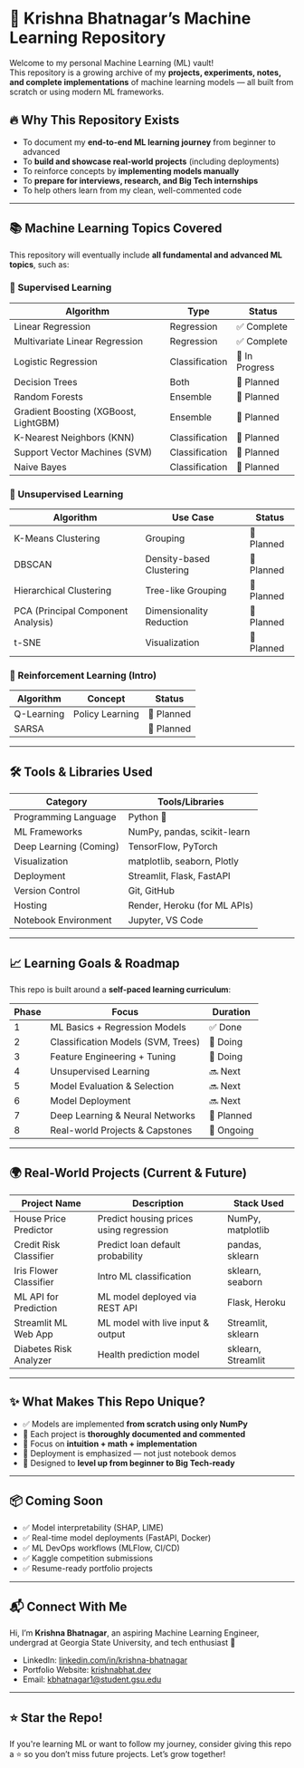 # 🧠 Krishna Bhatnagar’s Machine Learning Repository

Welcome to my personal Machine Learning (ML) vault!  
This repository is a growing archive of my **projects, experiments, notes, and complete implementations** of machine learning models — all built from scratch or using modern ML frameworks.

## 🔥 Why This Repository Exists

- To document my **end-to-end ML learning journey** from beginner to advanced
- To **build and showcase real-world projects** (including deployments)
- To reinforce concepts by **implementing models manually**
- To **prepare for interviews, research, and Big Tech internships**
- To help others learn from my clean, well-commented code

---

## 📚 Machine Learning Topics Covered

This repository will eventually include **all fundamental and advanced ML topics**, such as:

### 🔹 Supervised Learning

| Algorithm                      | Type             | Status      |
|-------------------------------|------------------|-------------|
| Linear Regression             | Regression       | ✅ Complete |
| Multivariate Linear Regression| Regression       | ✅ Complete |
| Logistic Regression           | Classification   | 🔄 In Progress |
| Decision Trees                | Both             | 🔄 Planned  |
| Random Forests                | Ensemble         | 🔄 Planned  |
| Gradient Boosting (XGBoost, LightGBM) | Ensemble | 🔄 Planned  |
| K-Nearest Neighbors (KNN)     | Classification   | 🔄 Planned  |
| Support Vector Machines (SVM) | Classification   | 🔄 Planned  |
| Naive Bayes                   | Classification   | 🔄 Planned  |

### 🔹 Unsupervised Learning

| Algorithm                      | Use Case               | Status      |
|--------------------------------|------------------------|-------------|
| K-Means Clustering             | Grouping               | 🔄 Planned  |
| DBSCAN                         | Density-based Clustering | 🔄 Planned |
| Hierarchical Clustering        | Tree-like Grouping     | 🔄 Planned  |
| PCA (Principal Component Analysis) | Dimensionality Reduction | 🔄 Planned  |
| t-SNE                          | Visualization          | 🔄 Planned  |

### 🔹 Reinforcement Learning (Intro)

| Algorithm             | Concept         | Status     |
|----------------------|-----------------|------------|
| Q-Learning           | Policy Learning | 🔄 Planned |
| SARSA                |                 | 🔄 Planned |

---

## 🛠️ Tools & Libraries Used

| Category               | Tools/Libraries                     |
|------------------------|--------------------------------------|
| Programming Language   | Python 🐍                            |
| ML Frameworks          | NumPy, pandas, scikit-learn          |
| Deep Learning (Coming) | TensorFlow, PyTorch                  |
| Visualization          | matplotlib, seaborn, Plotly          |
| Deployment             | Streamlit, Flask, FastAPI            |
| Version Control        | Git, GitHub                          |
| Hosting                | Render, Heroku (for ML APIs)         |
| Notebook Environment   | Jupyter, VS Code                     |

---

## 📈 Learning Goals & Roadmap

This repo is built around a **self-paced learning curriculum**:

| Phase | Focus                                | Duration  |
|-------|--------------------------------------|-----------|
| 1     | ML Basics + Regression Models        | ✅ Done   |
| 2     | Classification Models (SVM, Trees)   | 🔄 Doing  |
| 3     | Feature Engineering + Tuning         | 🔄 Doing  |
| 4     | Unsupervised Learning                | 🔜 Next   |
| 5     | Model Evaluation & Selection         | 🔜 Next   |
| 6     | Model Deployment                     | 🔜 Next   |
| 7     | Deep Learning & Neural Networks      | 🧠 Planned |
| 8     | Real-world Projects & Capstones      | 🔄 Ongoing |

---

## 🌍 Real-World Projects (Current & Future)

| Project Name               | Description                                      | Stack Used              |
|----------------------------|--------------------------------------------------|--------------------------|
| House Price Predictor      | Predict housing prices using regression         | NumPy, matplotlib        |
| Credit Risk Classifier     | Predict loan default probability                | pandas, sklearn          |
| Iris Flower Classifier     | Intro ML classification                         | sklearn, seaborn         |
| ML API for Prediction      | ML model deployed via REST API                  | Flask, Heroku            |
| Streamlit ML Web App       | ML model with live input & output               | Streamlit, sklearn       |
| Diabetes Risk Analyzer     | Health prediction model                         | sklearn, Streamlit       |

---

## ✨ What Makes This Repo Unique?

- ✅ Models are implemented **from scratch using only NumPy**
- 📘 Each project is **thoroughly documented and commented**
- 🎯 Focus on **intuition + math + implementation**
- 🚀 Deployment is emphasized — not just notebook demos
- 🧠 Designed to **level up from beginner to Big Tech-ready**

---

## 📦 Coming Soon

- ✅ Model interpretability (SHAP, LIME)
- ✅ Real-time model deployments (FastAPI, Docker)
- ✅ ML DevOps workflows (MLFlow, CI/CD)
- ✅ Kaggle competition submissions
- ✅ Resume-ready portfolio projects

---

## 📬 Connect With Me

Hi, I’m **Krishna Bhatnagar**, an aspiring Machine Learning Engineer, undergrad at Georgia State University, and tech enthusiast 🚀

- LinkedIn: [linkedin.com/in/krishna-bhatnagar](#)
- Portfolio Website: [krishnabhat.dev](#)
- Email: [kbhatnagar1@student.gsu.edu](mailto:kbhatnagar1@student.gsu.edu)

---

## ⭐ Star the Repo!

If you're learning ML or want to follow my journey, consider giving this repo a ⭐ so you don’t miss future projects. Let’s grow together!

